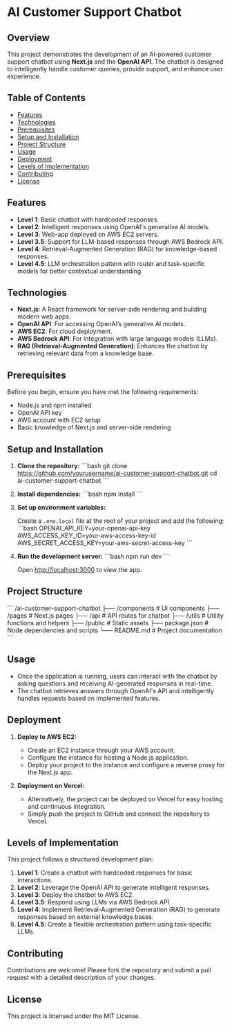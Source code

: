 # AI Customer Support Chatbot

## Overview
This project demonstrates the development of an AI-powered customer support chatbot using **Next.js** and the **OpenAI API**. The chatbot is designed to intelligently handle customer queries, provide support, and enhance user experience.

## Table of Contents
- [Features](#features)
- [Technologies](#technologies)
- [Prerequisites](#prerequisites)
- [Setup and Installation](#setup-and-installation)
- [Project Structure](#project-structure)
- [Usage](#usage)
- [Deployment](#deployment)
- [Levels of Implementation](#levels-of-implementation)
- [Contributing](#contributing)
- [License](#license)

## Features
- **Level 1**: Basic chatbot with hardcoded responses.
- **Level 2**: Intelligent responses using OpenAI's generative AI models.
- **Level 3**: Web-app deployed on AWS EC2 servers.
- **Level 3.5**: Support for LLM-based responses through AWS Bedrock API.
- **Level 4**: Retrieval-Augmented Generation (RAG) for knowledge-based responses.
- **Level 4.5**: LLM orchestration pattern with router and task-specific models for better contextual understanding.

## Technologies
- **Next.js**: A React framework for server-side rendering and building modern web apps.
- **OpenAI API**: For accessing OpenAI’s generative AI models.
- **AWS EC2**: For cloud deployment.
- **AWS Bedrock API**: For integration with large language models (LLMs).
- **RAG (Retrieval-Augmented Generation)**: Enhances the chatbot by retrieving relevant data from a knowledge base.

## Prerequisites
Before you begin, ensure you have met the following requirements:
- Node.js and npm installed
- OpenAI API key
- AWS account with EC2 setup
- Basic knowledge of Next.js and server-side rendering

## Setup and Installation

1. **Clone the repository:**
   \`\`\`bash
   git clone https://github.com/yourusername/ai-customer-support-chatbot.git
   cd ai-customer-support-chatbot
   \`\`\`

2. **Install dependencies:**
   \`\`\`bash
   npm install
   \`\`\`

3. **Set up environment variables:**

   Create a `.env.local` file at the root of your project and add the following:
   \`\`\`bash
   OPENAI_API_KEY=your-openai-api-key
   AWS_ACCESS_KEY_ID=your-aws-access-key-id
   AWS_SECRET_ACCESS_KEY=your-aws-secret-access-key
   \`\`\`

4. **Run the development server:**
   \`\`\`bash
   npm run dev
   \`\`\`

   Open [http://localhost:3000](http://localhost:3000) to view the app.

## Project Structure
\`\`\`
/ai-customer-support-chatbot
  ├── /components     # UI components
  ├── /pages          # Next.js pages
  ├── /api            # API routes for chatbot
  ├── /utils          # Utility functions and helpers
  ├── /public         # Static assets
  ├── package.json    # Node dependencies and scripts
  └── README.md       # Project documentation
\`\`\`

## Usage
- Once the application is running, users can interact with the chatbot by asking questions and receiving AI-generated responses in real-time.
- The chatbot retrieves answers through OpenAI's API and intelligently handles requests based on implemented features.

## Deployment

1. **Deploy to AWS EC2:**
   - Create an EC2 instance through your AWS account.
   - Configure the instance for hosting a Node.js application.
   - Deploy your project to the instance and configure a reverse proxy for the Next.js app.

2. **Deployment on Vercel:**
   - Alternatively, the project can be deployed on Vercel for easy hosting and continuous integration.
   - Simply push the project to GitHub and connect the repository to Vercel.

## Levels of Implementation
This project follows a structured development plan:
1. **Level 1**: Create a chatbot with hardcoded responses for basic interactions.
2. **Level 2**: Leverage the OpenAI API to generate intelligent responses.
3. **Level 3**: Deploy the chatbot to AWS EC2.
4. **Level 3.5**: Respond using LLMs via AWS Bedrock API.
5. **Level 4**: Implement Retrieval-Augmented Generation (RAG) to generate responses based on external knowledge bases.
6. **Level 4.5**: Create a flexible orchestration pattern using task-specific LLMs.

## Contributing
Contributions are welcome! Please fork the repository and submit a pull request with a detailed description of your changes.

## License
This project is licensed under the MIT License.
